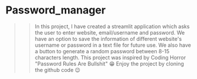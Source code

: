 # Password_manager
>> In this project, I have created a streamlit application which asks the user to enter website, email/username and password.
>> We have an option to save the information of different website's username or password in a text file for future use.
>> We also have a button to generate a random password between 8-15 characters length.
>> This project was inspired by Coding Horror "Password Rules Are Bullshit" 😁
>> Enjoy the project by cloning the github code 😉
